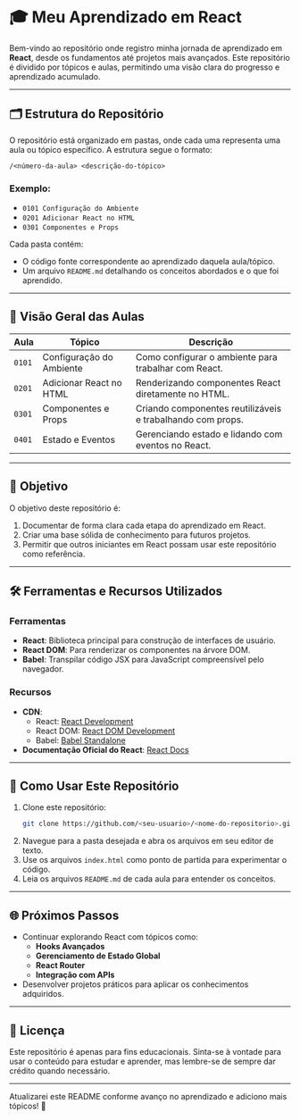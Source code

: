 # 🎓 Meu Aprendizado em React

Bem-vindo ao repositório onde registro minha jornada de aprendizado em **React**, desde os fundamentos até projetos mais avançados. Este repositório é dividido por tópicos e aulas, permitindo uma visão clara do progresso e aprendizado acumulado.

---

## 🗂 Estrutura do Repositório

O repositório está organizado em pastas, onde cada uma representa uma aula ou tópico específico. A estrutura segue o formato:

```
/<número-da-aula> <descrição-do-tópico>
```

### Exemplo:
- `0101 Configuração do Ambiente`
- `0201 Adicionar React no HTML`
- `0301 Componentes e Props`

Cada pasta contém:
- O código fonte correspondente ao aprendizado daquela aula/tópico.
- Um arquivo `README.md` detalhando os conceitos abordados e o que foi aprendido.

---

## 📖 Visão Geral das Aulas

| Aula           | Tópico                       | Descrição                                                |
|-----------------|------------------------------|---------------------------------------------------------|
| `0101`         | Configuração do Ambiente     | Como configurar o ambiente para trabalhar com React.    |
| `0201`         | Adicionar React no HTML      | Renderizando componentes React diretamente no HTML.     |
| `0301`         | Componentes e Props          | Criando componentes reutilizáveis e trabalhando com props. |
| `0401`         | Estado e Eventos             | Gerenciando estado e lidando com eventos no React.      |

---

## 🚀 Objetivo

O objetivo deste repositório é:
1. Documentar de forma clara cada etapa do aprendizado em React.
2. Criar uma base sólida de conhecimento para futuros projetos.
3. Permitir que outros iniciantes em React possam usar este repositório como referência.

---

## 🛠 Ferramentas e Recursos Utilizados

### Ferramentas
- **React**: Biblioteca principal para construção de interfaces de usuário.
- **React DOM**: Para renderizar os componentes na árvore DOM.
- **Babel**: Transpilar código JSX para JavaScript compreensível pelo navegador.

### Recursos
- **CDN**:
  - React: [React Development](https://unpkg.com/react@18/umd/react.development.js)
  - React DOM: [React DOM Development](https://unpkg.com/react-dom@18/umd/react-dom.development.js)
  - Babel: [Babel Standalone](https://unpkg.com/@babel/standalone/babel.min.js)
- **Documentação Oficial do React**: [React Docs](https://reactjs.org/docs/getting-started.html)

---

## 🌟 Como Usar Este Repositório

1. Clone este repositório:
   ```bash
   git clone https://github.com/<seu-usuario>/<nome-do-repositorio>.git
   ```
2. Navegue para a pasta desejada e abra os arquivos em seu editor de texto.
3. Use os arquivos `index.html` como ponto de partida para experimentar o código.
4. Leia os arquivos `README.md` de cada aula para entender os conceitos.

---

## 🌐 Próximos Passos

- Continuar explorando React com tópicos como:
  - **Hooks Avançados**
  - **Gerenciamento de Estado Global**
  - **React Router**
  - **Integração com APIs**
- Desenvolver projetos práticos para aplicar os conhecimentos adquiridos.

---

## 📝 Licença

Este repositório é apenas para fins educacionais. Sinta-se à vontade para usar o conteúdo para estudar e aprender, mas lembre-se de sempre dar crédito quando necessário.

---

Atualizarei este README conforme avanço no aprendizado e adiciono mais tópicos! 🎉